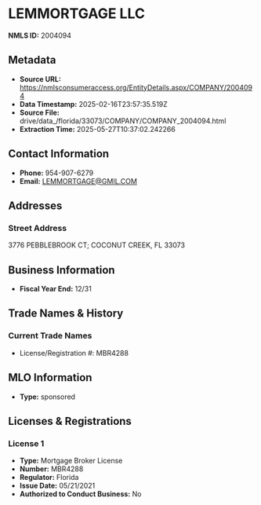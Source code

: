 # LEMMORTGAGE LLC

**NMLS ID:** 2004094

## Metadata
- **Source URL:** https://nmlsconsumeraccess.org/EntityDetails.aspx/COMPANY/2004094
- **Data Timestamp:** 2025-02-16T23:57:35.519Z
- **Source File:** drive/data_/florida/33073/COMPANY/COMPANY_2004094.html
- **Extraction Time:** 2025-05-27T10:37:02.242266

## Contact Information
- **Phone:** 954-907-6279
- **Email:** LEMMORTGAGE@GMIL.COM

## Addresses
### Street Address
3776 PEBBLEBROOK CT; COCONUT CREEK, FL 33073

## Business Information
- **Fiscal Year End:** 12/31

## Trade Names & History
### Current Trade Names
- License/Registration #: MBR4288

## MLO Information
- **Type:** sponsored

## Licenses & Registrations

### License 1
- **Type:** Mortgage Broker License
- **Number:** MBR4288
- **Regulator:** Florida
- **Issue Date:** 05/21/2021
- **Authorized to Conduct Business:** No
